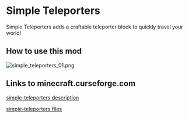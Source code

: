 # Simple Teleporters

Simple Teleporters adds a craftable teleporter block to quickly travel your world!

## How to use this mod

![simple_teleporters_01.png](https://github.com/jarryDk/SimpleTeleporters/raw/master/images/simple_teleporters_01.png "simple_teleporters_01.png")

## Links to minecraft.curseforge.com

[simple-teleporters description](https://minecraft.curseforge.com/projects/simple-teleporters)

[simple-teleporters files](https://minecraft.curseforge.com/projects/simple-teleporters/files)

